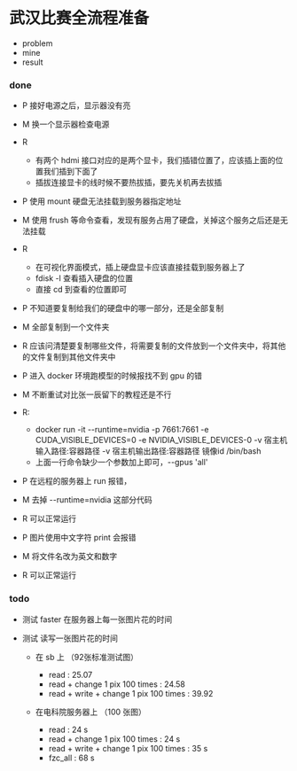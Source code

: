 # 武汉比赛全流程准备

* problem
* mine
* result


### done

* P 接好电源之后，显示器没有亮
* M 换一个显示器检查电源
* R 
    * 有两个 hdmi 接口对应的是两个显卡，我们插错位置了，应该插上面的位置我们插到下面了
    * 插拔连接显卡的线时候不要热拔插，要先关机再去拔插

* P 使用 mount 硬盘无法挂载到服务器指定地址
* M 使用 frush 等命令查看，发现有服务占用了硬盘，关掉这个服务之后还是无法挂载
* R 
    * 在可视化界面模式，插上硬盘显卡应该直接挂载到服务器上了
    * fdisk -l 查看插入硬盘的位置
    * 直接 cd 到查看的位置即可 

* P 不知道要复制给我们的硬盘中的哪一部分，还是全部复制
* M 全部复制到一个文件夹
* R 应该问清楚要复制哪些文件，将需要复制的文件放到一个文件夹中，将其他的文件复制到其他文件夹中

* P 进入 docker 环境跑模型的时候报找不到 gpu 的错
* M 不断重试对比张一辰留下的教程还是不行
* R:
    * docker run -it --runtime=nvidia -p 7661:7661 -e CUDA_VISIBLE_DEVICES=0 -e NVIDIA_VISIBLE_DEVICES-0 -v 宿主机输入路径:容器路径 -v 宿主机输出路径:容器路径 镜像id /bin/bash
    * 上面一行命令缺少一个参数加上即可，--gpus 'all'

* P 在远程的服务器上 run 报错，
* M 去掉 --runtime=nvidia 这部分代码
* R 可以正常运行

* P 图片使用中文字符 print 会报错
* M 将文件名改为英文和数字
* R 可以正常运行




### todo

* 测试 faster 在服务器上每一张图片花的时间

* 测试 读写一张图片花的时间
    * 在 sb 上 （92张标准测试图）
        * read                                  : 25.07
        * read + change 1 pix 100 times         : 24.58
        * read + write + change 1 pix 100 times : 39.92
    
    * 在电科院服务器上 （100 张图）
        * read                                  : 24 s
        * read + change 1 pix 100 times         : 24 s
        * read + write + change 1 pix 100 times : 35 s
        * fzc_all                               : 68 s
        
        
        

